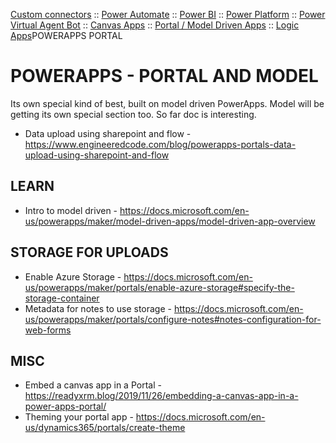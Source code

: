 
[Custom connectors](custom-connectors.md) :: [Power Automate](power-automate.md) :: [Power BI](power-bi.md) :: [Power Platform](power-platform.md) :: [Power Virtual Agent Bot](power-virtual-agent-bot.md) :: [Canvas Apps](powerapps-canvas.md) :: [Portal / Model Driven Apps](powerapps-portal.md) :: [Logic Apps](..\logicapps.md)POWERAPPS PORTAL

# POWERAPPS - PORTAL AND MODEL

Its own special kind of best, built on model driven PowerApps.  Model will be getting its own special section too.  So far doc is interesting.

* Data upload using sharepoint and flow - https://www.engineeredcode.com/blog/powerapps-portals-data-upload-using-sharepoint-and-flow

## LEARN

* Intro to model driven - https://docs.microsoft.com/en-us/powerapps/maker/model-driven-apps/model-driven-app-overview

## STORAGE FOR UPLOADS

* Enable Azure Storage - https://docs.microsoft.com/en-us/powerapps/maker/portals/enable-azure-storage#specify-the-storage-container
* Metadata for notes to use storage - https://docs.microsoft.com/en-us/powerapps/maker/portals/configure-notes#notes-configuration-for-web-forms

## MISC

* Embed a canvas app in a Portal - https://readyxrm.blog/2019/11/26/embedding-a-canvas-app-in-a-power-apps-portal/
* Theming your portal app - https://docs.microsoft.com/en-us/dynamics365/portals/create-theme

